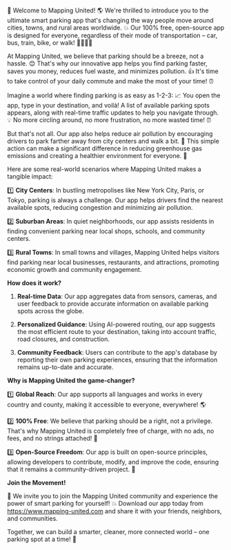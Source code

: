 🎉 Welcome to Mapping United! 🌎 We're thrilled to introduce you to the ultimate smart parking app that's changing the way people move around cities, towns, and rural areas worldwide. 💥 Our 100% free, open-source app is designed for everyone, regardless of their mode of transportation – car, bus, train, bike, or walk! 🚶‍♀️🚌💨

At Mapping United, we believe that parking should be a breeze, not a hassle. 😊 That's why our innovative app helps you find parking faster, saves you money, reduces fuel waste, and minimizes pollution. 👍 It's time to take control of your daily commute and make the most of your time! ⏰

Imagine a world where finding parking is as easy as 1-2-3: 📈 You open the app, type in your destination, and voilà! A list of available parking spots appears, along with real-time traffic updates to help you navigate through. 💡 No more circling around, no more frustration, no more wasted time! ⏰

But that's not all. Our app also helps reduce air pollution by encouraging drivers to park farther away from city centers and walk a bit. 🌳 This simple action can make a significant difference in reducing greenhouse gas emissions and creating a healthier environment for everyone. 🌟

Here are some real-world scenarios where Mapping United makes a tangible impact:

1️⃣ **City Centers**: In bustling metropolises like New York City, Paris, or Tokyo, parking is always a challenge. Our app helps drivers find the nearest available spots, reducing congestion and minimizing air pollution.

2️⃣ **Suburban Areas**: In quiet neighborhoods, our app assists residents in finding convenient parking near local shops, schools, and community centers.

3️⃣ **Rural Towns**: In small towns and villages, Mapping United helps visitors find parking near local businesses, restaurants, and attractions, promoting economic growth and community engagement.

**How does it work?**

1. **Real-time Data**: Our app aggregates data from sensors, cameras, and user feedback to provide accurate information on available parking spots across the globe.

2. **Personalized Guidance**: Using AI-powered routing, our app suggests the most efficient route to your destination, taking into account traffic, road closures, and construction.

3. **Community Feedback**: Users can contribute to the app's database by reporting their own parking experiences, ensuring that the information remains up-to-date and accurate.

**Why is Mapping United the game-changer?**

1️⃣ **Global Reach**: Our app supports all languages and works in every country and county, making it accessible to everyone, everywhere! 🌎

2️⃣ **100% Free**: We believe that parking should be a right, not a privilege. That's why Mapping United is completely free of charge, with no ads, no fees, and no strings attached! 💸

3️⃣ **Open-Source Freedom**: Our app is built on open-source principles, allowing developers to contribute, modify, and improve the code, ensuring that it remains a community-driven project. 🤖

**Join the Movement!**

🎉 We invite you to join the Mapping United community and experience the power of smart parking for yourself! 💥 Download our app today from https://www.mapping-united.com and share it with your friends, neighbors, and communities.

Together, we can build a smarter, cleaner, more connected world – one parking spot at a time! 🌟